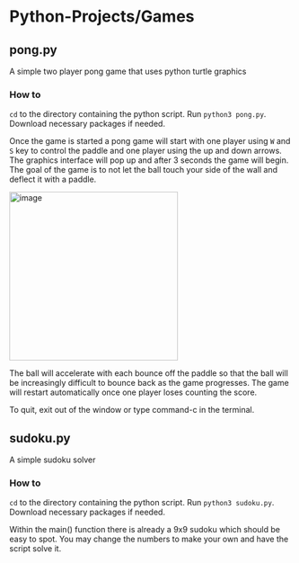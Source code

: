 # Python-Projects/Games

## pong.py

A simple two player pong game that uses python turtle graphics

### How to

`cd` to the directory containing the python script. Run `python3 pong.py`. Download necessary packages if needed.

Once the game is started a pong game will start with one player using `W` and `S` key to control the paddle and one player using the up and down arrows. The graphics interface will pop up and after 3 seconds the game will begin. The goal of the game is to not let the ball touch your side of the wall and deflect it with a paddle.

<img src="img/example.png" alt="image" width="300" height="auto">

The ball will accelerate with each bounce off the paddle so that the ball will be increasingly difficult to bounce back as the game progresses. The game will restart automatically once one player loses counting the score.

To quit, exit out of the window or type command-c in the terminal.

## sudoku.py

A simple sudoku solver

### How to

`cd` to the directory containing the python script. Run `python3 sudoku.py`. Download necessary packages if needed.

Within the main() function there is already a 9x9 sudoku which should be easy to spot. You may change the numbers to make your own and have the script solve it.

